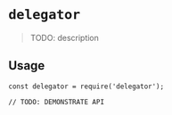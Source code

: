 # `delegator`

> TODO: description

## Usage

```
const delegator = require('delegator');

// TODO: DEMONSTRATE API
```
